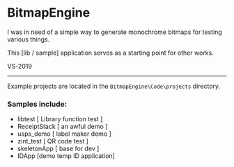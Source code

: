 

# BitmapEngine

I was in need of a simple way to generate monochrome bitmaps for testing various things.

This [lib / sample] application serves as a starting point for other works.

VS-2019

----

Example projects are located in the `BitmapEngine\Code\projects` directory.

### Samples include:
- libtest [ Library function test ]
- ReceiptStack [ an awful demo ]
- usps_demo [ label maker demo ]
- zint_test [ QR code test ]
- skeletonApp [ base for dev ]
- IDApp [demo temp ID application]

